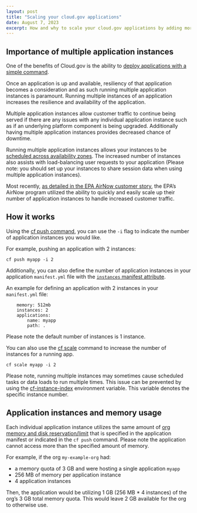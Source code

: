 ```yaml
---
layout: post
title: "Scaling your cloud.gov applications"
date: August 7, 2023
excerpt: How and why to scale your cloud.gov applications by adding more application instances
---
```


## Importance of multiple application instances

One of the benefits of Cloud.gov is the ability to [deploy applications with a simple command](https://cloud.gov/docs/deployment/deployment/#how-deployment-works). 

Once an application is up and available, resiliency of that application becomes a consideration and as such running multiple application instances is paramount. Running multiple instances of an application increases the resilience and availability of the application.

Multiple application instances allow customer traffic to continue being served if there are any issues with any individual application instance such as if an underlying platform component is being upgraded. Additionally having multiple application instances provides decreased chance of downtime. 

Running multiple application instances allows your instances to be [scheduled across availability zones](https://docs.aws.amazon.com/whitepapers/latest/real-time-communication-on-aws/use-multiple-availability-zones.html). The increased number of instances also assists with load-balancing user requests to your application (Please note: you should set up your instances to share session data when using multiple application instances).

Most recently, [as detailed in the EPA AirNow customer story](https://cloud.gov/docs/customer-stories/epa-airnow-gov/), the EPA’s AirNow program utilized the ability to quickly and easily scale up their number of application instances to handle increased customer traffic.

## How it works

Using the [cf push command](https://docs.cloudfoundry.org/devguide/deploy-apps/deploy-app.html#custom-cf-push), you can use the `-i` flag to indicate the number of application instances you would like.

For example, pushing an application with 2 instances:

```shell
cf push myapp -i 2
```

Additionally, you can also define the number of application instances in your application `manifest.yml` file with the [`instances` manifest attribute](https://docs.cloudfoundry.org/devguide/deploy-apps/manifest-attributes.html#instances).

An example for defining an application with 2 instances in your `manifest.yml` file:

```shell
    memory: 512mb
    instances: 2
    applications:
        name: myapp
        path: .
```

Please note the default number of instances is 1 instance.

You can also use the [cf scale](http://docs.cloudfoundry.org/devguide/deploy-apps/cf-scale.html) command to increase the number of instances for a running app.

`cf scale myapp -i 2`

Please note, running multiple instances may sometimes cause scheduled tasks or data loads to run multiple times. This issue can be prevented by using the [cf-instance-index](http://docs.cloudfoundry.org/devguide/deploy-apps/environment-variable.html#CF-INSTANCE-INDEX) environment variable. This variable denotes the specific instance number.

## Application instances and memory usage

Each individual application instance utilizes the same amount of [org memory and disk reservation/limit](https://cloud.gov/docs/management/limits/) that is specified in the application manifest or indicated in the `cf push` command. Please note the application cannot access more than the specified amount of memory. 

For example, if the org `my-example-org` had:

- a memory quota of 3 GB and were hosting a single application `myapp` 
- 256 MB of memory per application instance 
- 4 application instances

Then, the application would be utilizing 1 GB (256 MB * 4 instances) of the org’s 3 GB total memory quota. This would leave 2 GB available for the org to otherwise use. 
